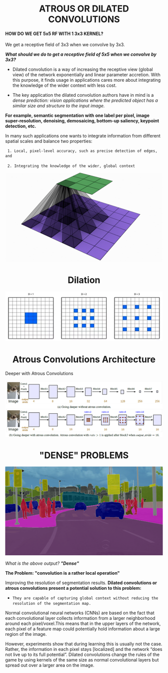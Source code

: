 <h1 align = 'center' id = "atrous"> ATROUS OR DILATED CONVOLUTIONS </h1>

#### HOW DO WE GET 5x5 RF WITH 1 3x3 KERNEL?

We get a receptive field of 3x3 when we convolve by 3x3.

***What should we do to get a receptive field of 5x5 when we convolve by 3x3?***
      

- Dilated convolution is a way of increasing the receptive view (global view) of the network exponentially and linear parameter accretion. With this purpose, it finds usage in applications cares more about integrating the knowledge of the wider context with less cost.

- The key application the dilated convolution authors have in mind is a *dense prediction: vision applications where the predicted object has a similar size and structure to the input image.*

**For example, semantic segmentation with one label per pixel, image super-resolution, denoising, demosaicing, bottom-up saliency, keypoint detection, etc.**

In many such applications one wants to integrate information from different spatial scales and balance two properties:

     1. Local, pixel-level accuracy, such as precise detection of edges, and

     2. Integrating the knowledge of the wider, global context


<p align = 'center'>
            <img src = Images/Atrous_or_Dilated_Convolutions.gif/>
</p>

<h1 align = 'center'> Dilation </h1>

<p align = 'center'>
            <img src = Images/Dilation.webp/>
</p>

<h1 align = 'center'> Atrous Convolutions Architecture </h1>

Deeper with Atrous Convolutions
<p align = 'center'>
            <img src = Images/Atrous_Architecture.png/>
</p>

<h1 align = 'center' id="dense-problem"> "DENSE" PROBLEMS </h1>

<p align = 'center'>
            <img src = Images/Segmentation_dense.png/>
</p>

*What is the above output?*    ***"Dense"***

**The Problem: "convolution is a rather local operation"**
 
Improving the resolution of segmentation results. **Dilated convolutions or atrous convolutions present a potential solution to this problem:**

   - `They are capable of capturing global context without reducing the resolution of the segmentation map.`

Normal convolutional neural networks (CNNs) are based on the fact that each convolutional layer collects information from a larger neighborhood around each pixel/voxel.This means that in the upper layers of the network, each pixel of a feature map could potentially hold information about a large region of the image.

However, experiments show that during learning this is usually not the case. Rather, the information in each pixel stays [localized] and the network “does not live up to its full potential”. Dilated convolutions change the rules of the game by using kernels of the same size as normal convolutional layers but spread out over a larger area on the image.
